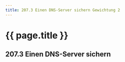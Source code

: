 ```yaml
---
title: 207.3 Einen DNS-Server sichern Gewichtung 2
---
```


# {{ page.title }}

## 207.3 Einen DNS-Server sichern
